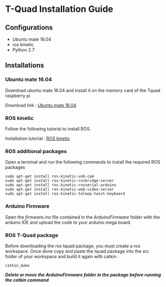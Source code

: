 # T-Quad Installation Guide

## Configurations
* Ubuntu mate 16.04
* ros kinetic
* Python 2.7
## Installations

### Ubuntu mate 16.04
Download ubuntu mate 16.04 and install it on the memory card of the Tquad raspberry pi

Download link : [Ubuntu mate 16.04](https://releases.ubuntu-mate.org/archived/16.04/)

### ROS kinetic
Follow the following tutorial to install ROS.

Installation tutorial : [ROS kinetic](http://wiki.ros.org/kinetic/Installation/Ubuntu)

### ROS additional packages

Open a terminal and run the following commands to install the required ROS packages

    sudo apt-get install ros-kinetic-usb-cam
    sudo apt-get install ros-kinetic-rosbridge-server
    sudo apt-get install ros-kinetic-rosserial-arduino
    sudo apt-get install ros-kinetic-web-video-server
    sudo apt-get install ros-kinetic-teleop-twist-keyboard

### Arduino Firmware 

Open the *firmware.ino* file contained in the *ArduinoFirmware* folder with the arduino IDE and upload the code to your arduino mega board.
    
### ROS T-Quad package
Before downloading the ros tquad package, you must create a ros workspace. Once done copy and paste the tquad package into the *src* folder of your workspace and build it again with catkin :

    catkin_make


***Delete or move the ArduinoFirmware folder in the package before running the catkin command***



